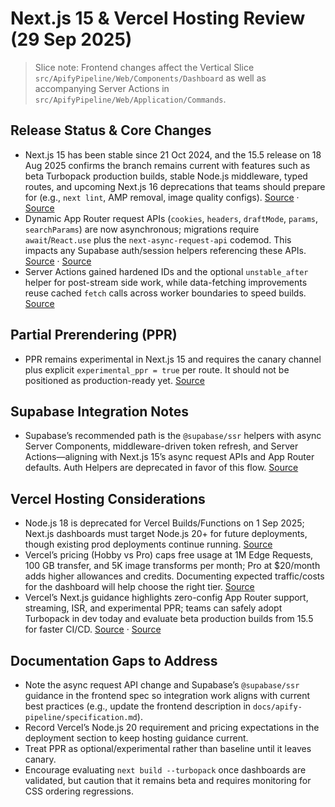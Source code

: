 # Next.js 15 & Vercel Hosting Review (29 Sep 2025)

> Slice note: Frontend changes affect the Vertical Slice `src/ApifyPipeline/Web/Components/Dashboard` as well as accompanying Server Actions in `src/ApifyPipeline/Web/Application/Commands`.

## Release Status & Core Changes
- Next.js 15 has been stable since 21 Oct 2024, and the 15.5 release on 18 Aug 2025 confirms the branch remains current with features such as beta Turbopack production builds, stable Node.js middleware, typed routes, and upcoming Next.js 16 deprecations that teams should prepare for (e.g., `next lint`, AMP removal, image quality configs). [Source](https://nextjs.org/blog/next-15) · [Source](https://nextjs.org/blog/next-15-5)
- Dynamic App Router request APIs (`cookies`, `headers`, `draftMode`, `params`, `searchParams`) are now asynchronous; migrations require `await`/`React.use` plus the `next-async-request-api` codemod. This impacts any Supabase auth/session helpers referencing these APIs. [Source](https://nextjs.org/blog/next-15) · [Source](https://nextjs.org/docs/messages/sync-dynamic-apis)
- Server Actions gained hardened IDs and the optional `unstable_after` helper for post-stream side work, while data-fetching improvements reuse cached `fetch` calls across worker boundaries to speed builds. [Source](https://nextjs.org/blog/next-15)

## Partial Prerendering (PPR)
- PPR remains experimental in Next.js 15 and requires the canary channel plus explicit `experimental_ppr = true` per route. It should not be positioned as production-ready yet. [Source](https://nextjs.org/docs/app/api-reference/config/next-config-js/ppr)

## Supabase Integration Notes
- Supabase’s recommended path is the `@supabase/ssr` helpers with async Server Components, middleware-driven token refresh, and Server Actions—aligning with Next.js 15’s async request APIs and App Router defaults. Auth Helpers are deprecated in favor of this flow. [Source](https://supabase.com/docs/guides/auth/server-side/nextjs)

## Vercel Hosting Considerations
- Node.js 18 is deprecated for Vercel Builds/Functions on 1 Sep 2025; Next.js dashboards must target Node.js 20+ for future deployments, though existing prod deployments continue running. [Source](https://vercel.com/changelog/node-js-18-is-being-deprecated)
- Vercel’s pricing (Hobby vs Pro) caps free usage at 1M Edge Requests, 100 GB transfer, and 5K image transforms per month; Pro at $20/month adds higher allowances and credits. Documenting expected traffic/costs for the dashboard will help choose the right tier. [Source](https://vercel.com/pricing)
- Vercel’s Next.js guidance highlights zero-config App Router support, streaming, ISR, and experimental PPR; teams can safely adopt Turbopack in dev today and evaluate beta production builds from 15.5 for faster CI/CD. [Source](https://vercel.com/docs/frameworks/nextjs) · [Source](https://nextjs.org/blog/next-15-5)

## Documentation Gaps to Address
- Note the async request API change and Supabase’s `@supabase/ssr` guidance in the frontend spec so integration work aligns with current best practices (e.g., update the frontend description in `docs/apify-pipeline/specification.md`).
- Record Vercel’s Node.js 20 requirement and pricing expectations in the deployment section to keep hosting guidance current.
- Treat PPR as optional/experimental rather than baseline until it leaves canary.
- Encourage evaluating `next build --turbopack` once dashboards are validated, but caution that it remains beta and requires monitoring for CSS ordering regressions.
